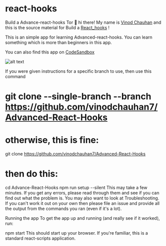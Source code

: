 # react-hooks

Build a Advance-react-hooks Tor
👋 hi there! My name is [Vinod Chauhan](https://www.linkedin.com/in/vinod-chauhan7) and this is the source material for Build a [React_hooks](https://github.com/vinodchauhan7/Advanced-React-Hooks) !

This is an simple app for learning Advanced-react-hooks. You can learn something which is more than beginners in this app.

You can also find this app on [CodeSandbox](https://codesandbox.io/s/grf7o)

![alt text](https://camo.githubusercontent.com/416c7a7433e9d81b4e430b561d92f22ac4f15988/68747470733a2f2f636f646573616e64626f782e696f2f7374617469632f696d672f706c61792d636f646573616e64626f782e737667 "Logo Title Text 1")

If you were given instructions for a specific branch to use, then use this command
# git clone --single-branch --branch <branchname> https://github.com/vinodchauhan7/Advanced-React-Hooks

# otherwise, this is fine:
git clone https://github.com/vinodchauhan7/Advanced-React-Hooks

# then do this:
cd Advance-React-Hooks
npm run setup --silent
This may take a few minutes. If you get any errors, please read through them and see if you can find out what the problem is. You may also want to look at Troubleshooting. If you can't work it out on your own then please file an issue and provide all the output from the commands you ran (even if it's a lot).

Running the app
To get the app up and running (and really see if it worked), run:

npm start
This should start up your browser. If you're familiar, this is a standard react-scripts application.

